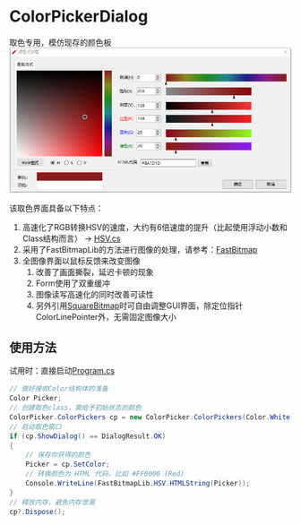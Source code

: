 # ColorPickerDialog
取色专用，模仿现存的颜色板
![ColorPicker](/ColorPickerDialog/ColorPicker.png)

该取色界面具备以下特点：
1. 高速化了RGB转换HSV的速度，大约有6倍速度的提升（比起使用浮动小数和Class结构而言） ->  [HSV.cs](ColorPickerDialog/Plugin/HSV.cs)
2. 采用了FastBitmapLib的方法进行图像的处理，请参考：[FastBitmap](https://github.com/LuizZak/FastBitmap)
3. 全图像界面以鼠标反馈来改变图像
   1. 改善了画面撕裂，延迟卡顿的现象
   2. Form使用了双重缓冲
   3. 图像读写高速化的同时改善可读性
   4. 另外引用[SquareBitmap](//ColorPickerDialog/ColorDialog/SquareBitmap.cs)时可自由调整GUI界面，除定位指针ColorLinePointer外，无需固定图像大小

## 使用方法
试用时：直接启动[Program.cs](/ColorPickerDialog/Program.cs)
```Cs
// 做好接收Color结构体的准备
Color Picker; 
// 创建取色class，需给予初始状态的颜色
ColorPicker.ColorPickers cp = new ColorPicker.ColorPickers(Color.White);
// 启动取色窗口
if (cp.ShowDialog() == DialogResult.OK)
{
    // 保存你获得的颜色
    Picker = cp.SetColor;
    // 转换颜色为 HTML 代码，比如 #FF0000 (Red)
    Console.WriteLine(FastBitmapLib.HSV.HTMLString(Picker));
}
// 释放内存，避免内存泄漏
cp?.Dispose();
```

